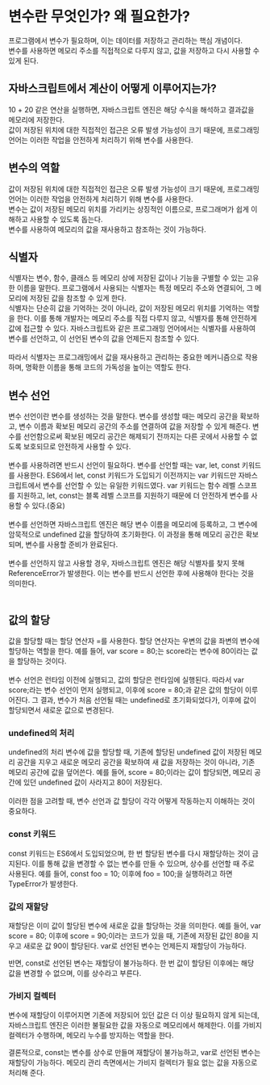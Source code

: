# 변수란 무엇인가? 왜 필요한가?

프로그램에서 변수가 필요하며, 이는 데이터를 저장하고 관리하는 핵심 개념이다.<br>
변수를 사용하면 메모리 주소를 직접적으로 다루지 않고, 값을 저장하고 다시 사용할 수 있게 된다.

## 자바스크립트에서 계산이 어떻게 이루어지는가?

10 + 20 같은 연산을 실행하면, 자바스크립트 엔진은 해당 수식을 해석하고 결과값을 메모리에 저장한다. <br>
값이 저장된 위치에 대한 직접적인 접근은 오류 발생 가능성이 크기 때문에, 프로그래밍 언어는 이러한 작업을 안전하게 처리하기 위해 변수를 사용한다.

## 변수의 역할

값이 저장된 위치에 대한 직접적인 접근은 오류 발생 가능성이 크기 때문에, 프로그래밍 언어는 이러한 작업을 안전하게 처리하기 위해 변수를 사용한다. <br>
변수는 값이 저장된 메모리 위치를 가리키는 상징적인 이름으로, 프로그래머가 쉽게 이해하고 사용할 수 있도록 돕는다.<br>
변수를 사용하여 메모리의 값을 재사용하고 참조하는 것이 가능하다.

## 식별자

식별자는 변수, 함수, 클래스 등 메모리 상에 저장된 값이나 기능을 구별할 수 있는 고유한 이름을 말한다. 프로그램에서 사용되는 식별자는 특정 메모리 주소와 연결되어, 그 메모리에 저장된 값을 참조할 수 있게 한다.<br>
식별자는 단순히 값을 기억하는 것이 아니라, 값이 저장된 메모리 위치를 기억하는 역할을 한다. 이를 통해 개발자는 메모리 주소를 직접 다루지 않고, 식별자를 통해 안전하게 값에 접근할 수 있다. 자바스크립트와 같은 프로그래밍 언어에서는 식별자를 사용하여 변수를 선언하고, 이 선언된 변수의 값을 언제든지 참조할 수 있다.<br>
<br>
따라서 식별자는 프로그래밍에서 값을 재사용하고 관리하는 중요한 메커니즘으로 작용하며, 명확한 이름을 통해 코드의 가독성을 높이는 역할도 한다.<br>

## 변수 선언

변수 선언이란 변수를 생성하는 것을 말한다. 변수를 생성할 때는 메모리 공간을 확보하고, 변수 이름과 확보된 메모리 공간의 주소를 연결하여 값을 저장할 수 있게 해준다. 변수를 선언함으로써 확보된 메모리 공간은 해제되기 전까지는 다른 곳에서 사용할 수 없도록 보호되므로 안전하게 사용할 수 있다.<br>
<br>
변수를 사용하려면 반드시 선언이 필요하다. 변수를 선언할 때는 var, let, const 키워드를 사용한다. ES6에서 let, const 키워드가 도입되기 이전까지는 var 키워드만 자바스크립트에서 변수를 선언할 수 있는 유일한 키워드였다. var 키워드는 함수 레벨 스코프를 지원하고, let, const는 블록 레벨 스코프를 지원하기 때문에 더 안전하게 변수를 사용할 수 있다.(중요)<br>
<br>
변수를 선언하면 자바스크립트 엔진은 해당 변수 이름을 메모리에 등록하고, 그 변수에 암묵적으로 undefined 값을 할당하여 초기화한다. 이 과정을 통해 메모리 공간은 확보되며, 변수를 사용할 준비가 완료된다.<br>
<br>
변수를 선언하지 않고 사용할 경우, 자바스크립트 엔진은 해당 식별자를 찾지 못해 ReferenceError가 발생한다. 이는 변수를 반드시 선언한 후에 사용해야 한다는 것을 의미한다.<br>
<br>

## 값의 할당

값을 할당할 때는 할당 연산자 =를 사용한다. 할당 연산자는 우변의 값을 좌변의 변수에 할당하는 역할을 한다. 예를 들어, var score = 80;는 score라는 변수에 80이라는 값을 할당하는 것이다.<br>
<br>
변수 선언은 런타임 이전에 실행되고, 값의 할당은 런타임에 실행된다. 따라서 var score;라는 변수 선언이 먼저 실행되고, 이후에 score = 80;과 같은 값의 할당이 이루어진다. 그 결과, 변수가 처음 선언될 때는 undefined로 초기화되었다가, 이후에 값이 할당되면서 새로운 값으로 변경된다.<br>

### undefined의 처리

undefined의 처리
변수에 값을 할당할 때, 기존에 할당된 undefined 값이 저장된 메모리 공간을 지우고 새로운 메모리 공간을 확보하여 새 값을 저장하는 것이 아니라, 기존 메모리 공간에 값을 덮어쓴다. 예를 들어, score = 80;이라는 값이 할당되면, 메모리 공간에 있던 undefined 값이 사라지고 80이 저장된다.<br>
<br>
이러한 점을 고려할 때, 변수 선언과 값 할당이 각각 어떻게 작동하는지 이해하는 것이 중요하다.

### const 키워드

const 키워드는 ES6에서 도입되었으며, 한 번 할당된 변수를 다시 재할당하는 것이 금지된다. 이를 통해 값을 변경할 수 없는 변수를 만들 수 있으며, 상수를 선언할 때 주로 사용된다. 예를 들어, const foo = 10; 이후에 foo = 100;을 실행하려고 하면 TypeError가 발생한다.

### 값의 재할당

재할당은 이미 값이 할당된 변수에 새로운 값을 할당하는 것을 의미한다. 예를 들어, var score = 80; 이후에 score = 90;이라는 코드가 있을 때, 기존에 저장된 값인 80을 지우고 새로운 값 90이 할당된다. var로 선언된 변수는 언제든지 재할당이 가능하다.

반면, const로 선언된 변수는 재할당이 불가능하다. 한 번 값이 할당된 이후에는 해당 값을 변경할 수 없으며, 이를 상수라고 부른다.

### 가비지 컬렉터

변수에 재할당이 이루어지면 기존에 저장되어 있던 값은 더 이상 필요하지 않게 되는데, 자바스크립트 엔진은 이러한 불필요한 값을 자동으로 메모리에서 해제한다. 이를 가비지 컬렉터가 수행하며, 메모리 누수를 방지하는 역할을 한다.

결론적으로, const는 변수를 상수로 만들며 재할당이 불가능하고, var로 선언된 변수는 재할당이 가능하다. 메모리 관리 측면에서는 가비지 컬렉터가 필요 없는 값을 자동으로 처리해 준다.
